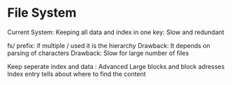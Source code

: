 # File System

Current System:
Keeping all data and index in one key:
    Slow and redundant 

fs/ prefix: if multiple / used it is the hierarchy 
    Drawback: It depends on parsing of characters 
    Drawback: Slow for large number of files


Keep seperate index and data : Advanced
    Large blocks and block adresses 
    Index entry tells about where to find the content


